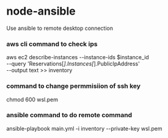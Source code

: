 # node-ansible
Use ansible to remote desktop connection


### aws cli command to check ips
aws ec2 describe-instances --instance-ids $instance_id \
    --query 'Reservations[*].Instances[*].PublicIpAddress' \
    --output text >> inventory
    
    
### command to change permmisiion of ssh key
chmod 600 wsl.pem

### ansible command to do remote command
ansible-playbook main.yml -i inventory --private-key wsl.pem

    
